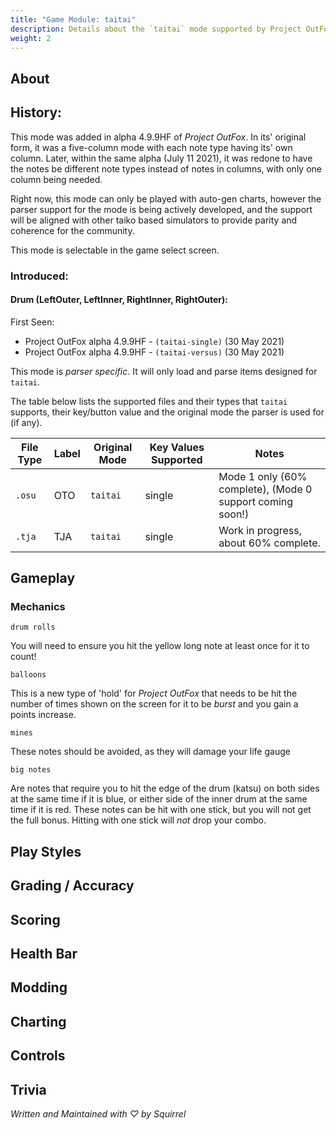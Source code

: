 ```yaml
---
title: "Game Module: taitai"
description: Details about the `taitai` mode supported by Project OutFox.
weight: 2
---
```


<!--
insert picture of gameplay 
-->

## About

## History:

This mode was added in alpha 4.9.9HF of _Project OutFox_. In its' original form, it was a five-column mode with each note type having its' own column. Later, within the same alpha (July 11 2021), it was redone to have the notes be different note types instead of notes in columns, with only one column being needed.

Right now, this mode can only be played with auto-gen charts, however the parser support for the mode is being actively developed, and the support will be aligned with other taiko based simulators to provide parity and coherence for the community.

This mode is selectable in the game select screen.

### Introduced:
#### Drum (LeftOuter, LeftInner, RightInner, RightOuter):

First Seen:
 * Project OutFox alpha 4.9.9HF - ``(taitai-single)`` (30 May 2021)
 * Project OutFox alpha 4.9.9HF - ``(taitai-versus)`` (30 May 2021)

This mode is _parser specific_. It will only load and parse items designed for `taitai`. 

The table below lists the supported files and their types that ``taitai`` supports, their key/button value and the original mode the parser is used for (if any).

File Type|Label|Original Mode|Key Values Supported|Notes 
------------|-------------|-------------|-------------|-------------|
 ``.osu`` | OTO | ``taitai`` | single | Mode 1 only (60% complete), (Mode 0 support coming soon!)
 ``.tja`` | TJA | ``taitai`` | single | Work in progress, about 60% complete.

## Gameplay

### Mechanics

``drum rolls`` 

You will need to ensure you hit the yellow long note at least once for it to count!

``balloons`` 

This is a new type of 'hold' for _Project OutFox_ that needs to be hit the number of times shown on the screen for it to be _burst_ and you gain a points increase.

``mines`` 

These notes should be avoided, as they will damage your life gauge

``big notes`` 

Are notes that require you to hit the edge of the drum (katsu) on both sides at the same time if it is blue, or either side of the inner drum at the same time if it is red. These notes can be hit with one stick, but you will not get the full bonus. Hitting with one stick will _not_ drop your combo.


## Play Styles

## Grading / Accuracy

## Scoring

## Health Bar

## Modding

## Charting

## Controls

## Trivia

_Written and Maintained with ♡ by Squirrel_